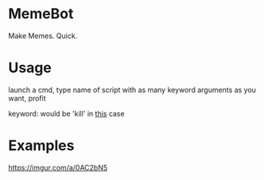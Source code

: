 # MemeBot

Make Memes. Quick.

# Usage
launch a cmd, type name of script with as many keyword arguments as you want, profit

keyword: would be 'kill' in <a href="https://www.reddit.com/r/dankmemes/comments/fzg5i0/high_iq_meme/?utm_medium=android_app&utm_source=share">this</a> case

# Examples
https://imgur.com/a/0AC2bN5
